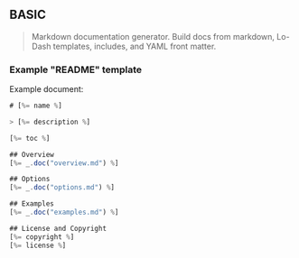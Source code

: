 
## BASIC

> Markdown documentation generator. Build docs from markdown, Lo-Dash templates, includes, and YAML front matter.

### Example "README" template

Example document:

```js
# [%= name %]

> [%= description %]

[%= toc %]

## Overview
[%= _.doc("overview.md") %]

## Options
[%= _.doc("options.md") %]

## Examples
[%= _.doc("examples.md") %]

## License and Copyright
[%= copyright %]
[%= license %]
```